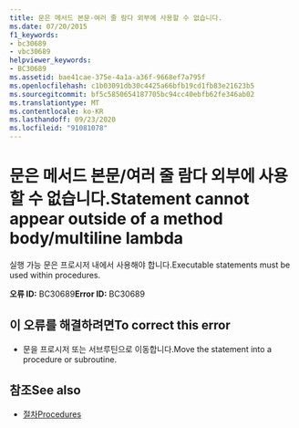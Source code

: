 ```yaml
---
title: 문은 메서드 본문-여러 줄 람다 외부에 사용할 수 없습니다.
ms.date: 07/20/2015
f1_keywords:
- bc30689
- vbc30689
helpviewer_keywords:
- BC30689
ms.assetid: bae41cae-375e-4a1a-a36f-9668ef7a795f
ms.openlocfilehash: c1b03091db30c4425a66bfb19cd1fb83e21623b5
ms.sourcegitcommit: bf5c5850654187705bc94cc40ebfb62fe346ab02
ms.translationtype: MT
ms.contentlocale: ko-KR
ms.lasthandoff: 09/23/2020
ms.locfileid: "91081078"
---
```

# <a name="statement-cannot-appear-outside-of-a-method-bodymultiline-lambda"></a><span data-ttu-id="2e3e7-102">문은 메서드 본문/여러 줄 람다 외부에 사용할 수 없습니다.</span><span class="sxs-lookup"><span data-stu-id="2e3e7-102">Statement cannot appear outside of a method body/multiline lambda</span></span>

<span data-ttu-id="2e3e7-103">실행 가능 문은 프로시저 내에서 사용해야 합니다.</span><span class="sxs-lookup"><span data-stu-id="2e3e7-103">Executable statements must be used within procedures.</span></span>  
  
 <span data-ttu-id="2e3e7-104">**오류 ID:** BC30689</span><span class="sxs-lookup"><span data-stu-id="2e3e7-104">**Error ID:** BC30689</span></span>  
  
## <a name="to-correct-this-error"></a><span data-ttu-id="2e3e7-105">이 오류를 해결하려면</span><span class="sxs-lookup"><span data-stu-id="2e3e7-105">To correct this error</span></span>  
  
- <span data-ttu-id="2e3e7-106">문을 프로시저 또는 서브루틴으로 이동합니다.</span><span class="sxs-lookup"><span data-stu-id="2e3e7-106">Move the statement into a procedure or subroutine.</span></span>  
  
## <a name="see-also"></a><span data-ttu-id="2e3e7-107">참조</span><span class="sxs-lookup"><span data-stu-id="2e3e7-107">See also</span></span>

- [<span data-ttu-id="2e3e7-108">절차</span><span class="sxs-lookup"><span data-stu-id="2e3e7-108">Procedures</span></span>](../programming-guide/language-features/procedures/index.md)
